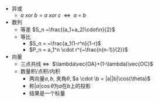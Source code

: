* 异或
	* $a~xor~b = a~xor~c$ $~\Leftrightarrow~$ $a~=~b$
* 数列
	* 等差 $S_n ~\frac{(a_1+a_2)\cdot\n}{2}\$
	* 等比
		* $S_n = ~\frac{a_1(1-r^n}{1-r}$
		* $P_n = a_1^n \cdot r^{~\frac{n(n-1)}{2}}$
* 向量
	* 三点共线$~\Leftrightarrow~$ $\lambda\vec{OA}+(1-\lambda)\vec{OC}$
	* 数量积/点积/内积 
	  * 两向量$a, b$, 夹角$\theta$, $a \cdot \b = |a||b|\cos{\theta}$
	  * 称$|a|\cos{\theta}$为$a$在$b$上的投影
	  * 结果是一个标量
